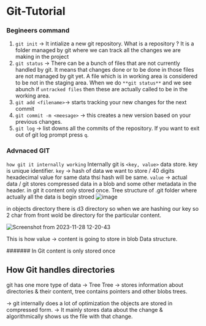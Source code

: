 # Git-Tutorial
### Begineers command
1. `git init` -> It intialize a new git repository. What is a repository ?
            It is a folder managed by git where we can track all the changes we are making in the project
2. `git status` ->  There can be a bunch of files that are not currently handled by git. 
            It means that changes done or to be done in those files are not managed by git yet. A file 
            which is in working area is considered to be not in the staging area. When we do `**git status**`
            and we see abunch if `untracked files` then these are actually called to be in the working area.
3. `git add <filename>`-> starts tracking your new changes for the next commit
4. `git commit -m <meesage>` -> this creates a new version based on your previous changes.
5. `git log` -> list downs all the commits of the repository. If you want to exit out of git log prompt
            press `q`.



### Advnaced GIT
`how git it internally working`
Internally git is `<key, value>` data store.
key is unique identifier.
`key` -> hash of data we want to store / 40 digits hexadecimal value for same data thsi hash will be same. 
`value` -> actual data / git stores compressed data in a blob and some other metadata in the header.
in git it content only stored once.
Tree structure of .git folder where actually all the data is begin stroed
![image](https://github.com/harsh123-baba/Git-Tutorial/assets/64320530/5b24738b-d32d-443b-8680-edb323a5e4a6)

in objects directory there is d3 directory so when we are hashing our key so 2 char from front wold be directory for the particular content.

![Screenshot from 2023-11-28 12-20-43](https://github.com/harsh123-baba/Git-Tutorial/assets/64320530/3095a22f-6036-47f4-b15a-2c463027abd6)

This is how value -> content is going to store in blob Data structure.

####### In Git content is only stored once


## How Git handles directories
git has one more type of data  -> Tree
Tree -> stores information about directories & their content, tree contains pointers and other blobs trees.

-> git internally does a lot of optimization the objects are stored in compressed form.
-> It mainly stores data about the change  & algorithmically shows us the file with that change.



